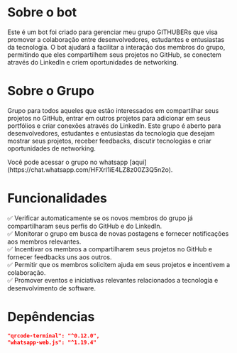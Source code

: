 # Sobre o bot

<p>Este é um bot foi criado para gerenciar meu grupo GITHUBERs que visa promover a colaboração entre desenvolvedores, estudantes e entusiastas da tecnologia. O bot ajudará a facilitar a interação dos membros do grupo, permitindo que eles compartilhem seus projetos no GitHub, se conectem através do LinkedIn e criem oportunidades de networking.</p>

# Sobre o Grupo

<p>Grupo para todos aqueles que estão interessados em compartilhar seus projetos no GitHub, entrar em outros projetos para adicionar em seus portfólios e criar conexões através do LinkedIn. Este grupo é aberto para desenvolvedores, estudantes e entusiastas da tecnologia que desejam mostrar seus projetos, receber feedbacks, discutir tecnologias e criar oportunidades de networking.</p>
<p>Você pode acessar o grupo no whatsapp [aqui](https://chat.whatsapp.com/HFXrl1iE4LZ8z00Z3Q5n2o).</p>

# Funcionalidades

✅ Verificar automaticamente se os novos membros do grupo já compartilharam seus perfis do GitHub e do LinkedIn.<br>
✅ Monitorar o grupo em busca de novas postagens e fornecer notificações aos membros relevantes.<br>
✅ Incentivar os membros a compartilharem seus projetos no GitHub e fornecer feedbacks uns aos outros.<br>
✅ Permitir que os membros solicitem ajuda em seus projetos e incentivem a colaboração.<br>
✅ Promover eventos e iniciativas relevantes relacionados a tecnologia e desenvolvimento de software.<br>

# Depêndencias

``` Json
"qrcode-terminal": "^0.12.0",
"whatsapp-web.js": "^1.19.4"
```